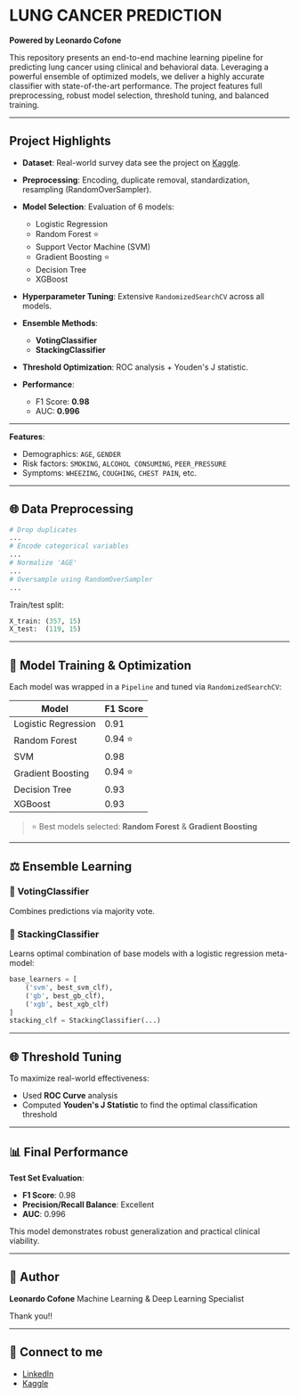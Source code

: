 # LUNG CANCER PREDICTION

**Powered by Leonardo Cofone**

This repository presents an end-to-end machine learning pipeline for predicting lung cancer using clinical and behavioral data. Leveraging a powerful ensemble of optimized models, we deliver a highly accurate classifier with state-of-the-art performance. The project features full preprocessing, robust model selection, threshold tuning, and balanced training.

---

## Project Highlights

* **Dataset**: Real-world survey data see the project on [Kaggle](https://www.kaggle.com/code/zlatan599/f1-0-98-lung-cancer-prediction).
* **Preprocessing**: Encoding, duplicate removal, standardization, resampling (RandomOverSampler).
* **Model Selection**: Evaluation of 6 models:

  * Logistic Regression
  * Random Forest ⭐
  * Support Vector Machine (SVM)
  * Gradient Boosting ⭐
  * Decision Tree
  * XGBoost
* **Hyperparameter Tuning**: Extensive `RandomizedSearchCV` across all models.
* **Ensemble Methods**:

  * **VotingClassifier**
  * **StackingClassifier**
* **Threshold Optimization**: ROC analysis + Youden's J statistic.
* **Performance**:

  * F1 Score: **0.98**
  * AUC: **0.996**

---

**Features**:

* Demographics: `AGE`, `GENDER`
* Risk factors: `SMOKING`, `ALCOHOL CONSUMING`, `PEER_PRESSURE`
* Symptoms: `WHEEZING`, `COUGHING`, `CHEST PAIN`, etc.

---

## 🌐 Data Preprocessing

```python
# Drop duplicates
...
# Encode categorical variables
...
# Normalize 'AGE'
...
# Oversample using RandomOverSampler
...
```

Train/test split:

```python
X_train: (357, 15)
X_test:  (119, 15)
```

---

## 🔧 Model Training & Optimization

Each model was wrapped in a `Pipeline` and tuned via `RandomizedSearchCV`:

| Model               | F1 Score |
| ------------------- | -------- |
| Logistic Regression | 0.91     |
| Random Forest       | 0.94 ⭐   |
| SVM                 | 0.98     |
| Gradient Boosting   | 0.94 ⭐   |
| Decision Tree       | 0.93     |
| XGBoost             | 0.93     |

> ⭐ Best models selected: **Random Forest** & **Gradient Boosting**

---

## ⚖️ Ensemble Learning

### 🔹 VotingClassifier

Combines predictions via majority vote.

### 🔹 StackingClassifier

Learns optimal combination of base models with a logistic regression meta-model:

```python
base_learners = [
    ('svm', best_svm_clf),
    ('gb', best_gb_clf),
    ('xgb', best_xgb_clf)
]
stacking_clf = StackingClassifier(...)
```

---

## 🌐 Threshold Tuning

To maximize real-world effectiveness:

* Used **ROC Curve** analysis
* Computed **Youden's J Statistic** to find the optimal classification threshold

---

## 📊 Final Performance

**Test Set Evaluation**:

* **F1 Score**: 0.98
* **Precision/Recall Balance**: Excellent
* **AUC**: 0.996

This model demonstrates robust generalization and practical clinical viability.

---

## 🧡 Author

**Leonardo Cofone**
Machine Learning & Deep Learning Specialist

Thank you!!

---

## 🔗 Connect to me

* [LinkedIn](https://www.linkedin.com/in/leonardo-cofone-914228361/)
* [Kaggle](https://www.kaggle.com/zlatan599)
